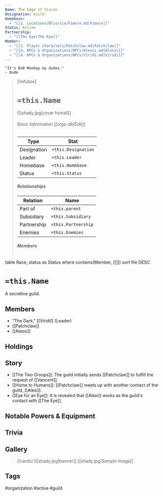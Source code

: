 ```yaml
---
Name: The Edge of Vision
Designation: Guild
Homebase:
  - "[[3. Locations/Bliurica/Fimore.md|Fimore]]"
Status: Active
Partnership:
  - "[[The Eye|The Eye]]"
Member:
  - "[[1. Player Characters/Patchclaw.md|Patchclaw]]"
  - "[[4. NPCs & Organizations/NPCs/Alessi.md|Alessi]]"
  - "[[4. NPCs & Organizations/NPCs/Viridi.md|Viridi]]"
---
```

	"It's DnD Monday my dudes." 
	- Dude

> [!infobox]
> # `=this.Name`
> ![[shady.jpg|cover hsmall]]
> ###### Basic Information [[orgs-db|Edit]]
> | Type | Stat |
> | ---- | ---- |
> |Designation|`=this.Designation`|
> | Leader | `=this.Leader` |
> | Homebase | `=this.Homebase` |
> | Status | `=this.Status` |
> ##### Relationships
> | Relation| Name |
> | ---- | ---- |
> |Part of|`=this.parent`|
> |Subsidiary | `=this.Subsidiary`| 
> |Partnership|`=this.Partnership`|
> |Enemies|`=this.Enemies`|
> ##### Members
> ```dataview
table Race, status as Status
where contains(Member, [[]])
sort file DESC

# `=this.Name`
A secretive guild.
## Members
- "The Dark," [[Viridi]] (Leader)
- [[Patchclaw]]
- [[Alessi]]
## Holdings
## Story

- [[The Two Groups]]: The guild initially sends [[Patchclaw]] to fulfill the request of [[Vancent]].
- [[Home to Humans]]: [[Patchclaw]] meets up with another contact of the guild, [[Alexi]].
- [[Eye for an Eye]]: It is revealed that [[Alexi]] works as the guild's contact with [[The Eye]].
## Notable Powers & Equipment
## Trivia

## Gallery
>[!cards]
>![[shady.jpg|banner]]
>[[shady.jpg|Sample Image]]
>

## Tags
#organization #active #guild
